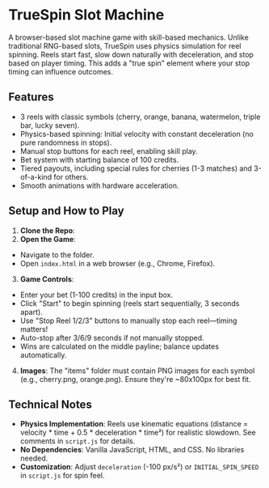 # TrueSpin Slot Machine

A browser-based slot machine game with skill-based mechanics. Unlike traditional RNG-based slots, TrueSpin uses physics simulation for reel spinning. Reels start fast, slow down naturally with deceleration, and stop based on player timing. This adds a "true spin" element where your stop timing can influence outcomes.

## Features
- 3 reels with classic symbols (cherry, orange, banana, watermelon, triple bar, lucky seven).
- Physics-based spinning: Initial velocity with constant deceleration (no pure randomness in stops).
- Manual stop buttons for each reel, enabling skill play.
- Bet system with starting balance of 100 credits.
- Tiered payouts, including special rules for cherries (1-3 matches) and 3-of-a-kind for others.
- Smooth animations with hardware acceleration.

## Setup and How to Play
1. **Clone the Repo**:
2. **Open the Game**: 
- Navigate to the folder.
- Open `index.html` in a web browser (e.g., Chrome, Firefox).
3. **Game Controls**:
- Enter your bet (1-100 credits) in the input box.
- Click "Start" to begin spinning (reels start sequentially, 3 seconds apart).
- Use "Stop Reel 1/2/3" buttons to manually stop each reel—timing matters!
- Auto-stop after 3/6/9 seconds if not manually stopped.
- Wins are calculated on the middle payline; balance updates automatically.
4. **Images**: The "items" folder must contain PNG images for each symbol (e.g., cherry.png, orange.png). Ensure they're ~80x100px for best fit.

## Technical Notes
- **Physics Implementation**: Reels use kinematic equations (distance = velocity * time + 0.5 * deceleration * time²) for realistic slowdown. See comments in `script.js` for details.
- **No Dependencies**: Vanilla JavaScript, HTML, and CSS. No libraries needed.
- **Customization**: Adjust `deceleration` (-100 px/s²) or `INITIAL_SPIN_SPEED` in `script.js` for spin feel.
